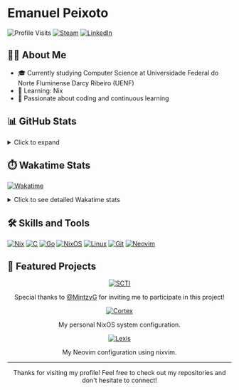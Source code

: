 # Emanuel Peixoto
![Profile Visits](https://komarev.com/ghpvc/?username=EmanuelPeixoto&label=Profile%20Visits&color=blue&style=for-the-badge)
[![Steam](https://img.shields.io/badge/Steam-000000?style=for-the-badge&logo=steam&logoColor=white)](https://steamcommunity.com/id/mortifero_kill/)
[![LinkedIn](https://img.shields.io/badge/LinkedIn-0077B5?style=for-the-badge&logo=linkedin&logoColor=white)](https://www.linkedin.com/in/peixoto-emanuel/)

## 👨‍💻 About Me
- 🎓 Currently studying Computer Science at Universidade Federal do Norte Fluminense Darcy Ribeiro (UENF)
- 🌱 Learning: Nix
- 🚀 Passionate about coding and continuous learning

## 📊 GitHub Stats
<details>
  <summary>Click to expand</summary>
  <p align="center">
    <img width="48%" src="https://github-readme-stats.vercel.app/api?username=EmanuelPeixoto&show_icons=true&theme=midnight-purple&include_all_commits=true&count_private=true&hide_border=true" alt="GitHub Stats"/>
    <br>
    <img width="48%" src="https://github-readme-stats.vercel.app/api/top-langs/?username=EmanuelPeixoto&langs_count=8&layout=compact&theme=midnight-purple&hide=tex" alt="Top Languages"/>
    <br>
    <img width="70%" src="https://streak-stats.demolab.com?user=EmanuelPeixoto&theme=midnight-purple&border_radius=10&date_format=j%20M%5B%20Y%5D&exclude_days=Sun%2CSat&card_width=500&ring=6DEB89&fire=6DEB89" alt="GitHub Streak" />
  </p>
</details>

## ⏱️ Wakatime Stats
[![Wakatime](https://wakatime.com/badge/user/EmanuelPeixoto.svg)](https://wakatime.com/@18f41d49-fdc6-47cb-a2a6-0db7109852ac)
<details>
  <summary>Click to see detailed Wakatime stats</summary>
  
  [![Harlok's wakatime stats](https://github-readme-stats.vercel.app/api/wakatime?username=EmanuelPeixoto&layout=compact)](https://github.com/anuraghazra/github-readme-stats)
</details>

## 🛠️ Skills and Tools
[![Nix](https://img.shields.io/badge/-Nix-5277C3?style=flat-square&logo=NixOS&logoColor=white)](https://nixos.org/)
[![C](https://img.shields.io/badge/-C-A8B9CC?style=flat-square&logo=C&logoColor=white)](https://en.cppreference.com/w/c)
[![Go](https://img.shields.io/badge/-Go-00ADD8?style=flat-square&logo=Go&logoColor=white)](https://golang.org/)
[![NixOS](https://img.shields.io/badge/-NixOS-5277C3?style=flat-square&logo=NixOS&logoColor=white)](https://nixos.org/)
[![Linux](https://img.shields.io/badge/-Linux-FCC624?style=flat-square&logo=Linux&logoColor=black)](https://www.kernel.org/)
[![Git](https://img.shields.io/badge/-Git-F05032?style=flat-square&logo=Git&logoColor=white)](https://git-scm.com/)
[![Neovim](https://img.shields.io/badge/-Neovim-57A143?style=flat-square&logo=Neovim&logoColor=white)](https://neovim.io/)

## 🌟 Featured Projects

<p align="center">
  <a href="https://github.com/MintzyG/SCTI">
    <img src="https://github-readme-stats.vercel.app/api/pin/?username=MintzyG&repo=SCTI&theme=midnight-purple" alt="SCTI" />
  </a>
</p>
<p align="center">
  Special thanks to <a href="https://github.com/MintzyG">@MintzyG</a> for inviting me to participate in this project!
</p>

<p align="center">
  <a href="https://github.com/EmanuelPeixoto/Cortex">
    <img src="https://github-readme-stats.vercel.app/api/pin/?username=EmanuelPeixoto&repo=Cortex&theme=midnight-purple" alt="Cortex" />
  </a>
</p>
<p align="center">
  My personal NixOS system configuration.
</p>

<p align="center">
  <a href="https://github.com/EmanuelPeixoto/Lexis">
    <img src="https://github-readme-stats.vercel.app/api/pin/?username=EmanuelPeixoto&repo=Lexis&theme=midnight-purple" alt="Lexis" />
  </a>
</p>
<p align="center">
  My Neovim configuration using nixvim.
</p>

---
<p align="center">Thanks for visiting my profile! Feel free to check out my repositories and don't hesitate to connect!</p>
